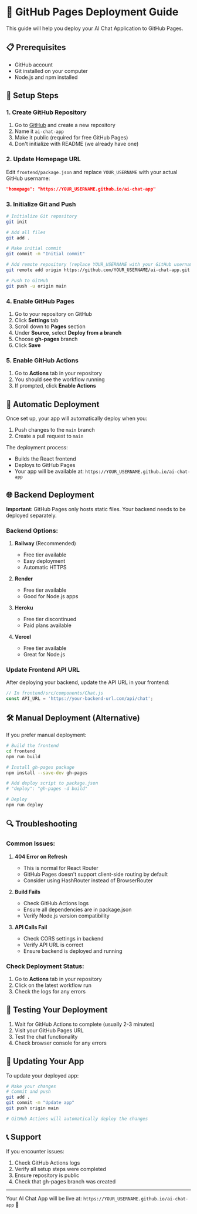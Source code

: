 # 🚀 GitHub Pages Deployment Guide

This guide will help you deploy your AI Chat Application to GitHub Pages.

## 📋 Prerequisites

- GitHub account
- Git installed on your computer
- Node.js and npm installed

## 🔧 Setup Steps

### 1. Create GitHub Repository

1. Go to [GitHub](https://github.com) and create a new repository
2. Name it `ai-chat-app`
3. Make it public (required for free GitHub Pages)
4. Don't initialize with README (we already have one)

### 2. Update Homepage URL

Edit `frontend/package.json` and replace `YOUR_USERNAME` with your actual GitHub username:

```json
"homepage": "https://YOUR_USERNAME.github.io/ai-chat-app"
```

### 3. Initialize Git and Push

```bash
# Initialize Git repository
git init

# Add all files
git add .

# Make initial commit
git commit -m "Initial commit"

# Add remote repository (replace YOUR_USERNAME with your GitHub username)
git remote add origin https://github.com/YOUR_USERNAME/ai-chat-app.git

# Push to GitHub
git push -u origin main
```

### 4. Enable GitHub Pages

1. Go to your repository on GitHub
2. Click **Settings** tab
3. Scroll down to **Pages** section
4. Under **Source**, select **Deploy from a branch**
5. Choose **gh-pages** branch
6. Click **Save**

### 5. Enable GitHub Actions

1. Go to **Actions** tab in your repository
2. You should see the workflow running
3. If prompted, click **Enable Actions**

## 🔄 Automatic Deployment

Once set up, your app will automatically deploy when you:

1. Push changes to the `main` branch
2. Create a pull request to `main`

The deployment process:
- Builds the React frontend
- Deploys to GitHub Pages
- Your app will be available at: `https://YOUR_USERNAME.github.io/ai-chat-app`

## 🌐 Backend Deployment

**Important**: GitHub Pages only hosts static files. Your backend needs to be deployed separately.

### Backend Options:

1. **Railway** (Recommended)
   - Free tier available
   - Easy deployment
   - Automatic HTTPS

2. **Render**
   - Free tier available
   - Good for Node.js apps

3. **Heroku**
   - Free tier discontinued
   - Paid plans available

4. **Vercel**
   - Free tier available
   - Great for Node.js

### Update Frontend API URL

After deploying your backend, update the API URL in your frontend:

```javascript
// In frontend/src/components/Chat.js
const API_URL = 'https://your-backend-url.com/api/chat';
```

## 🛠️ Manual Deployment (Alternative)

If you prefer manual deployment:

```bash
# Build the frontend
cd frontend
npm run build

# Install gh-pages package
npm install --save-dev gh-pages

# Add deploy script to package.json
# "deploy": "gh-pages -d build"

# Deploy
npm run deploy
```

## 🔍 Troubleshooting

### Common Issues:

1. **404 Error on Refresh**
   - This is normal for React Router
   - GitHub Pages doesn't support client-side routing by default
   - Consider using HashRouter instead of BrowserRouter

2. **Build Fails**
   - Check GitHub Actions logs
   - Ensure all dependencies are in package.json
   - Verify Node.js version compatibility

3. **API Calls Fail**
   - Check CORS settings in backend
   - Verify API URL is correct
   - Ensure backend is deployed and running

### Check Deployment Status:

1. Go to **Actions** tab in your repository
2. Click on the latest workflow run
3. Check the logs for any errors

## 📱 Testing Your Deployment

1. Wait for GitHub Actions to complete (usually 2-3 minutes)
2. Visit your GitHub Pages URL
3. Test the chat functionality
4. Check browser console for any errors

## 🔄 Updating Your App

To update your deployed app:

```bash
# Make your changes
# Commit and push
git add .
git commit -m "Update app"
git push origin main

# GitHub Actions will automatically deploy the changes
```

## 📞 Support

If you encounter issues:

1. Check GitHub Actions logs
2. Verify all setup steps were completed
3. Ensure repository is public
4. Check that gh-pages branch was created

---

Your AI Chat App will be live at: `https://YOUR_USERNAME.github.io/ai-chat-app` 🎉 